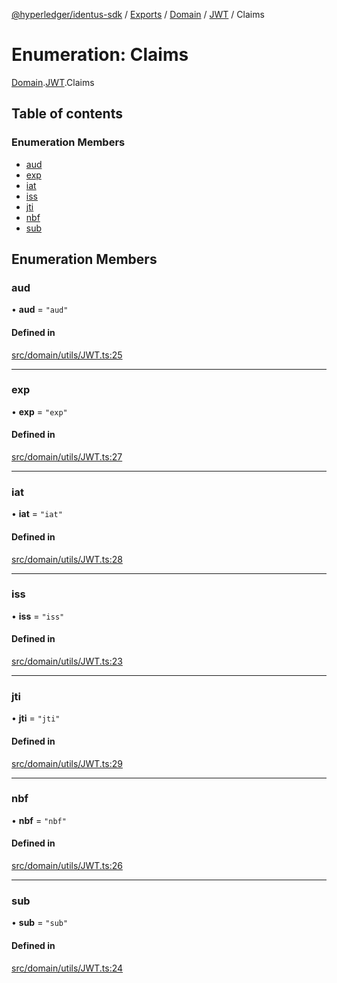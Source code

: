 [@hyperledger/identus-sdk](../README.md) / [Exports](../modules.md) / [Domain](../modules/Domain.md) / [JWT](../modules/Domain.JWT.md) / Claims

# Enumeration: Claims

[Domain](../modules/Domain.md).[JWT](../modules/Domain.JWT.md).Claims

## Table of contents

### Enumeration Members

- [aud](Domain.JWT.Claims.md#aud)
- [exp](Domain.JWT.Claims.md#exp)
- [iat](Domain.JWT.Claims.md#iat)
- [iss](Domain.JWT.Claims.md#iss)
- [jti](Domain.JWT.Claims.md#jti)
- [nbf](Domain.JWT.Claims.md#nbf)
- [sub](Domain.JWT.Claims.md#sub)

## Enumeration Members

### aud

• **aud** = ``"aud"``

#### Defined in

[src/domain/utils/JWT.ts:25](https://github.com/hyperledger-identus/sdk-ts/blob/966e04ee4b9d4ba9d1e404c4d3d062abcf854530/src/domain/utils/JWT.ts#L25)

___

### exp

• **exp** = ``"exp"``

#### Defined in

[src/domain/utils/JWT.ts:27](https://github.com/hyperledger-identus/sdk-ts/blob/966e04ee4b9d4ba9d1e404c4d3d062abcf854530/src/domain/utils/JWT.ts#L27)

___

### iat

• **iat** = ``"iat"``

#### Defined in

[src/domain/utils/JWT.ts:28](https://github.com/hyperledger-identus/sdk-ts/blob/966e04ee4b9d4ba9d1e404c4d3d062abcf854530/src/domain/utils/JWT.ts#L28)

___

### iss

• **iss** = ``"iss"``

#### Defined in

[src/domain/utils/JWT.ts:23](https://github.com/hyperledger-identus/sdk-ts/blob/966e04ee4b9d4ba9d1e404c4d3d062abcf854530/src/domain/utils/JWT.ts#L23)

___

### jti

• **jti** = ``"jti"``

#### Defined in

[src/domain/utils/JWT.ts:29](https://github.com/hyperledger-identus/sdk-ts/blob/966e04ee4b9d4ba9d1e404c4d3d062abcf854530/src/domain/utils/JWT.ts#L29)

___

### nbf

• **nbf** = ``"nbf"``

#### Defined in

[src/domain/utils/JWT.ts:26](https://github.com/hyperledger-identus/sdk-ts/blob/966e04ee4b9d4ba9d1e404c4d3d062abcf854530/src/domain/utils/JWT.ts#L26)

___

### sub

• **sub** = ``"sub"``

#### Defined in

[src/domain/utils/JWT.ts:24](https://github.com/hyperledger-identus/sdk-ts/blob/966e04ee4b9d4ba9d1e404c4d3d062abcf854530/src/domain/utils/JWT.ts#L24)
